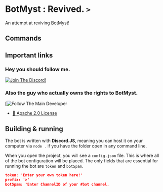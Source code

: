 # BotMyst : Revived. `>`

An attempt at reviving BotMyst!  

## Commands

## Important links

### Hey you should follow me.
[![Join The Discord!](https://img.shields.io/discord/298510542535000065?color=orange&label=Test%20Out%20The%20Bot%21)](https://discord.gg/QBJu4Dq)

### Also the guy who actually owns the rights to BotMyst.
[![Follow The Main Developer](https://img.shields.io/github/followers/codemyst?label=Follow%20The%20Person%20With%20Rights&style=social)

- [📝 Apache 2.0 License](https://github.com/BotMyst/BotMystRevival/blob/master/LICENSE)
## Building & running

The bot is written with **Discord.JS**, meaning you can host it on your computer via `node .` if you have the folder open in any command line.

When you open the project, you will see a `config.json` file. This is where all of the bot configuration will be placed. The only fields that are essential for running the bot are `token` and `botSpam`.

```config.json
token: 'Enter your own token here!'
prefix: '>'
botSpam: 'Enter ChannelID of your #bot channel.
```
